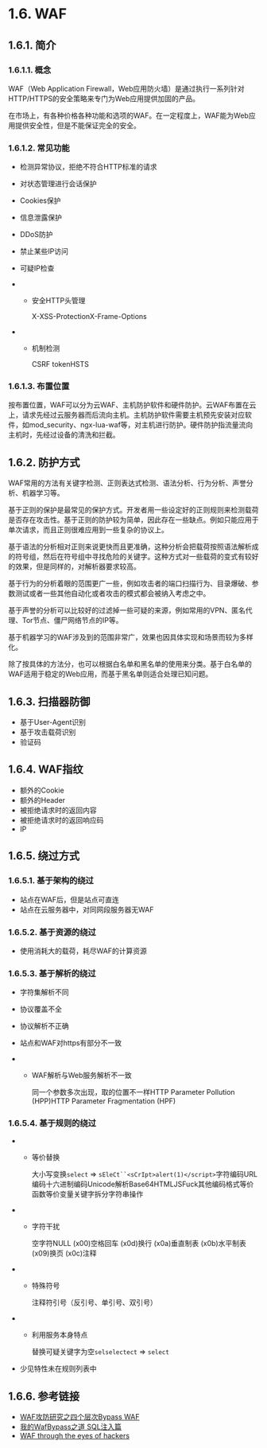 # 1.6. WAF

## 1.6.1. 简介

### 1.6.1.1. 概念

WAF（Web Application Firewall，Web应用防火墙）是通过执行一系列针对HTTP/HTTPS的安全策略来专门为Web应用提供加固的产品。

在市场上，有各种价格各种功能和选项的WAF。在一定程度上，WAF能为Web应用提供安全性，但是不能保证完全的安全。

### 1.6.1.2. 常见功能

- 检测异常协议，拒绝不符合HTTP标准的请求

- 对状态管理进行会话保护

- Cookies保护

- 信息泄露保护

- DDoS防护

- 禁止某些IP访问

- 可疑IP检查

- - 安全HTTP头管理

    X-XSS-ProtectionX-Frame-Options

- - 机制检测

    CSRF tokenHSTS

### 1.6.1.3. 布置位置

按布置位置，WAF可以分为云WAF、主机防护软件和硬件防护。云WAF布置在云上，请求先经过云服务器而后流向主机。主机防护软件需要主机预先安装对应软件，如mod_security、ngx-lua-waf等，对主机进行防护。硬件防护指流量流向主机时，先经过设备的清洗和拦截。

## 1.6.2. 防护方式

WAF常用的方法有关键字检测、正则表达式检测、语法分析、行为分析、声誉分析、机器学习等。

基于正则的保护是最常见的保护方式。开发者用一些设定好的正则规则来检测载荷是否存在攻击性。基于正则的防护较为简单，因此存在一些缺点。例如只能应用于单次请求，而且正则很难应用到一些复杂的协议上。

基于语法的分析相对正则来说更快而且更准确，这种分析会把载荷按照语法解析成的符号组，然后在符号组中寻找危险的关键字。这种方式对一些载荷的变式有较好的效果，但是同样的，对解析器要求较高。

基于行为的分析着眼的范围更广一些，例如攻击者的端口扫描行为、目录爆破、参数测试或者一些其他自动化或者攻击的模式都会被纳入考虑之中。

基于声誉的分析可以比较好的过滤掉一些可疑的来源，例如常用的VPN、匿名代理、Tor节点、僵尸网络节点的IP等。

基于机器学习的WAF涉及到的范围非常广，效果也因具体实现和场景而较为多样化。

除了按具体的方法分，也可以根据白名单和黑名单的使用来分类。基于白名单的WAF适用于稳定的Web应用，而基于黑名单则适合处理已知问题。

## 1.6.3. 扫描器防御

- 基于User-Agent识别
- 基于攻击载荷识别
- 验证码

## 1.6.4. WAF指纹

- 额外的Cookie
- 额外的Header
- 被拒绝请求时的返回内容
- 被拒绝请求时的返回响应码
- IP

## 1.6.5. 绕过方式

### 1.6.5.1. 基于架构的绕过

- 站点在WAF后，但是站点可直连
- 站点在云服务器中，对同网段服务器无WAF

### 1.6.5.2. 基于资源的绕过

- 使用消耗大的载荷，耗尽WAF的计算资源

### 1.6.5.3. 基于解析的绕过

- 字符集解析不同

- 协议覆盖不全

- 协议解析不正确

- 站点和WAF对https有部分不一致

- - WAF解析与Web服务解析不一致

    同一个参数多次出现，取的位置不一样HTTP Parameter Pollution (HPP)HTTP Parameter Fragmentation (HPF)

### 1.6.5.4. 基于规则的绕过

- - 等价替换

    大小写变换`select` => `sEleCt``<sCrIpt>alert(1)</script>`字符编码URL编码十六进制编码Unicode解析Base64HTMLJSFuck其他编码格式等价函数等价变量关键字拆分字符串操作

- - 字符干扰

    空字符NULL (x00)空格回车 (x0d)换行 (x0a)垂直制表 (x0b)水平制表 (x09)换页 (x0c)注释

- - 特殊符号

    注释符引号（反引号、单引号、双引号）

- - 利用服务本身特点

    替换可疑关键字为空`selselectect` => `select`

- 少见特性未在规则列表中

## 1.6.6. 参考链接

- [WAF攻防研究之四个层次Bypass WAF](https://www.weibo.com/ttarticle/p/show?id=2309404007261092631700&sudaref=www.google.com.hk&display=0&retcode=6102)
- [我的WafBypass之道 SQL注入篇](https://xz.aliyun.com/t/368)
- [WAF through the eyes of hackers](https://habr.com/en/company/dsec/blog/454592/)